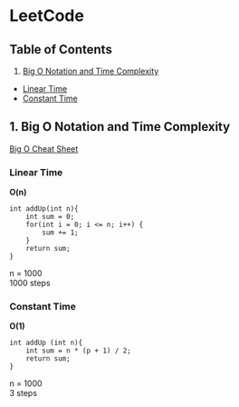 # LeetCode

## Table of Contents

1. [Big O Notation and Time Complexity](#Big-O-Notation-and-Time-Complexity)
- [Linear Time](#Linear-Time)
- [Constant Time](#Constant-Time)

## 1. Big O Notation and Time Complexity
[Big O Cheat Sheet](https://www.bigocheatsheet.com/)
### Linear Time
**O(n)**<br>
```
int addUp(int n){
    int sum = 0;
    for(int i = 0; i <= n; i++) {
        sum += 1;
    }
    return sum;
}
```
n = 1000<br>
1000 steps<br>

### Constant Time
**O(1)**<br>
```
int addUp (int n){
    int sum = n * (p + 1) / 2;
    return sum;
}
```
n = 1000<br>
3 steps<br>

<!-- **Training Set:** The model learns patterns and relationships within the training set. It is the data on which the model is trained to make predictions.<br> -->